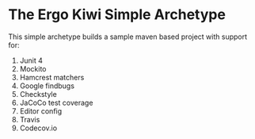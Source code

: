 # The Ergo Kiwi Simple Archetype

This simple archetype builds a sample maven based project with support for:
 1. Junit 4
 2. Mockito
 3. Hamcrest matchers
 4. Google findbugs
 5. Checkstyle
 6. JaCoCo test coverage
 7. Editor config
 8. Travis 
 9. Codecov.io
 
 
 
